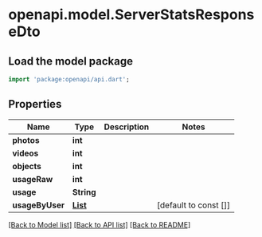 # openapi.model.ServerStatsResponseDto

## Load the model package
```dart
import 'package:openapi/api.dart';
```

## Properties
Name | Type | Description | Notes
------------ | ------------- | ------------- | -------------
**photos** | **int** |  | 
**videos** | **int** |  | 
**objects** | **int** |  | 
**usageRaw** | **int** |  | 
**usage** | **String** |  | 
**usageByUser** | [**List<UsageByUserDto>**](UsageByUserDto.md) |  | [default to const []]

[[Back to Model list]](../README.md#documentation-for-models) [[Back to API list]](../README.md#documentation-for-api-endpoints) [[Back to README]](../README.md)


